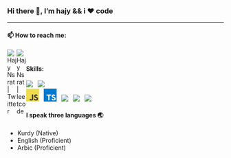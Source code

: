 ### Hi there 👋, I’m hajy && i ❤ code

<hr>

#### 📫 How to reach me:

<a href="https://https://x.com/hajynsrat">
  <img align="left" alt="Hajy Nsrat | Twitter" width="22px" src="" />
</a>

<a href="https://leetcode.com/hajy_nsrat/">
  <img align="left" alt="Hajy Nsrat | leetcode" width="22px" src="[https://iconape.com/wp-content/files/jf/122399/png/LeetCode_logo_white_no_text.png](https://cdn.prod.website-files.com/5d66bdc65e51a0d114d15891/64cebdd90aef8ef8c749e848_X-EverythingApp-Logo-Twitter.jpg)" />
</a>

<br/>

#### Skills:

<c><img height="30" src="https://raw.githubusercontent.com/isocpp/logos/master/cpp_logo.png"><c>&ensp;
<c><img height="30" src="https://upload.wikimedia.org/wikipedia/commons/thumb/c/c3/Python-logo-notext.svg/1200px-Python-logo-notext.svg.png"><c> &ensp; <br/>
<c><img height="30" src="https://raw.githubusercontent.com/github/explore/80688e429a7d4ef2fca1e82350fe8e3517d3494d/topics/javascript/javascript.png"><c>&ensp;
<c><img height="30" src="https://raw.githubusercontent.com/github/explore/80688e429a7d4ef2fca1e82350fe8e3517d3494d/topics/typescript/typescript.png"><c>&ensp;
<c><img height="25" src="https://logos-download.com/wp-content/uploads/2016/09/PHP_logo.png"><c>&ensp;
<c><img height="30" src="https://logos-download.com/wp-content/uploads/2017/07/HTML5_badge.png"><c>&ensp;
<c><img height="30" src="https://cdn1.iconfinder.com/data/icons/logotypes/32/badge-css-3-512.png"><c>&ensp;


#### I speak three languages 🌏

- Kurdy   (Native)
- English (Proficient)
- Arbic   (Proficient)

<!--
**haji-nsrat/haji-nsrat** is a ✨ _special_ ✨ repository because its `README.md` (this file) appears on your GitHub profile.

Here are some ideas to get you started:

- 🔭 I’m currently working on ...
- 🌱 I’m currently learning ...
- 👯 I’m looking to collaborate on ...
- 🤔 I’m looking for help with ...
- 💬 Ask me about ...
- 📫 How to reach me: ...
- 😄 Pronouns: ...
- ⚡ Fun fact: ...

<c><img height="30" src="https://cdn-images-1.medium.com/max/1200/1*5-aoK8IBmXve5whBQM90GA.png"><c>&ensp;
<c><img height="30" src="https://www.scottbrady91.com/img/logos/dart.png"><c>

-->
